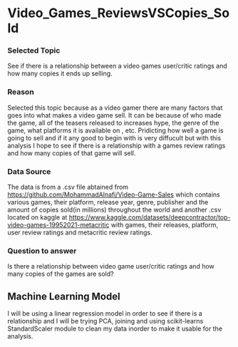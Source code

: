 # Video_Games_ReviewsVSCopies_Sold

### Selected Topic
See if there is a relationship between a video games user/critic ratings and how many copies it ends up selling.

### Reason
Selected this topic because as a video gamer there are many factors that goes into what makes a video game sell. It can be because of who made the game, all of the teasers released to increases hype, the genre of the game, what platforms it is available on , etc. Pridicting how well a game is going to sell and if it any good to begin with is very diffucult but with this analysis I hope to see if there is a relationship with a games review ratings and how many copies of that game will sell.

### Data Source
The data is from a .csv file abtained from https://github.com/MohammadAlnafi/Video-Game-Sales which contains various games, their platform, release year, genre, publisher and the amount of copies sold(in millions) throughout the world and another .csv located on kaggle at https://www.kaggle.com/datasets/deepcontractor/top-video-games-19952021-metacritic with games, their releases, platform, user review ratings and metacritic review ratings. 

### Question to answer
Is there a relationship between video game user/critic ratings and how many copies of the games are sold?

## Machine Learning Model
I will be using a linear regression model in order to see if there is a relationship and I will be trying PCA, joining and using scikit-learns StandardScaler module to clean my data inorder to make it usable for the analysis.
